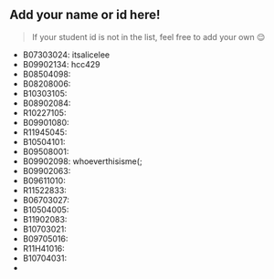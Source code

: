 ## Add your name or id here!
> If your student id is not in the list, feel free to add your own 😌
- B07303024: itsalicelee
- B09902134: hcc429
- B08504098:
- B08208006:
- B10303105:
- B08902084:
- R10227105:
- B09901080:
- R11945045:
- B10504101:
- B09508001:
- B09902098: whoeverthisisme(;
- B09902063:
- B09611010:
- R11522833:
- B06703027:
- B10504005:
- B11902083:
- B10703021:
- B09705016:
- R11H41016:
- B10704031:
- 
